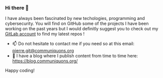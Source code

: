 ### Hi there 👋

I have always been fascinated by new techologies, programming and cybersecurity. You will find on GitHub some of the projects I have been working on the past years but I would definitly suggest you to check out my [GitLab account](https://gitlab.com/pierre42100/) to find my latest repos !

- 📫 Do not hesitate to contact me if you need so at this email: pierre.git@communiquons.org
- 💬 I have a blog where I publish content from time to time here: https://blog.communiquons.org/

Happy coding!
